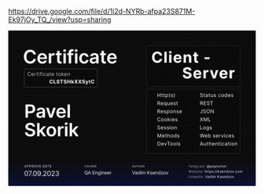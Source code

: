 https://drive.google.com/file/d/1i2d-NYRb-afpa23S871M-Ek97jOy_TQ_/view?usp=sharing


![Client-server](Pavel_Skorik_CLS.png)
